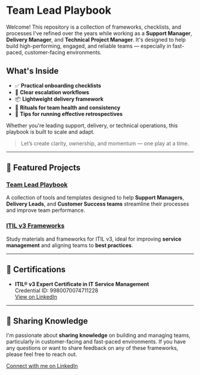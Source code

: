 # Team Lead Playbook

Welcome! This repository is a collection of frameworks, checklists, and processes I've refined over the years while working as a **Support Manager**, **Delivery Manager**, and **Technical Project Manager**. It's designed to help build high-performing, engaged, and reliable teams — especially in fast-paced, customer-facing environments.

## What's Inside

- ✅ **Practical onboarding checklists**
- 🚨 **Clear escalation workflows**
- 📦 **Lightweight delivery framework**
- 🔁 **Rituals for team health and consistency**
- 💬 **Tips for running effective retrospectives**

Whether you're leading support, delivery, or technical operations, this playbook is built to scale and adapt.

> Let’s create clarity, ownership, and momentum — one play at a time.

---

## 🚀 Featured Projects

### [Team Lead Playbook](https://github.com/radjeshr/team-lead-playbook)
A collection of tools and templates designed to help **Support Managers**, **Delivery Leads**, and **Customer Success teams** streamline their processes and improve team performance.

### [ITIL v3 Frameworks](https://github.com/PacktPublishing/ITIL-v3-Foundations-Complete-ITIL-Exam-Preparation-Course)
Study materials and frameworks for ITIL v3, ideal for improving **service management** and aligning teams to **best practices**.

---

## 🏅 Certifications

- **ITIL® v3 Expert Certificate in IT Service Management**  
  Credential ID: 9980070074711228  
  [View on LinkedIn](https://www.linkedin.com/in/radjeshramautar/details/certifications/)

---

## 💼 Sharing Knowledge

I'm passionate about **sharing knowledge** on building and managing teams, particularly in customer-facing and fast-paced environments. If you have any questions or want to share feedback on any of these frameworks, please feel free to reach out.

[Connect with me on LinkedIn](https://www.linkedin.com/in/radjeshramautar/)
